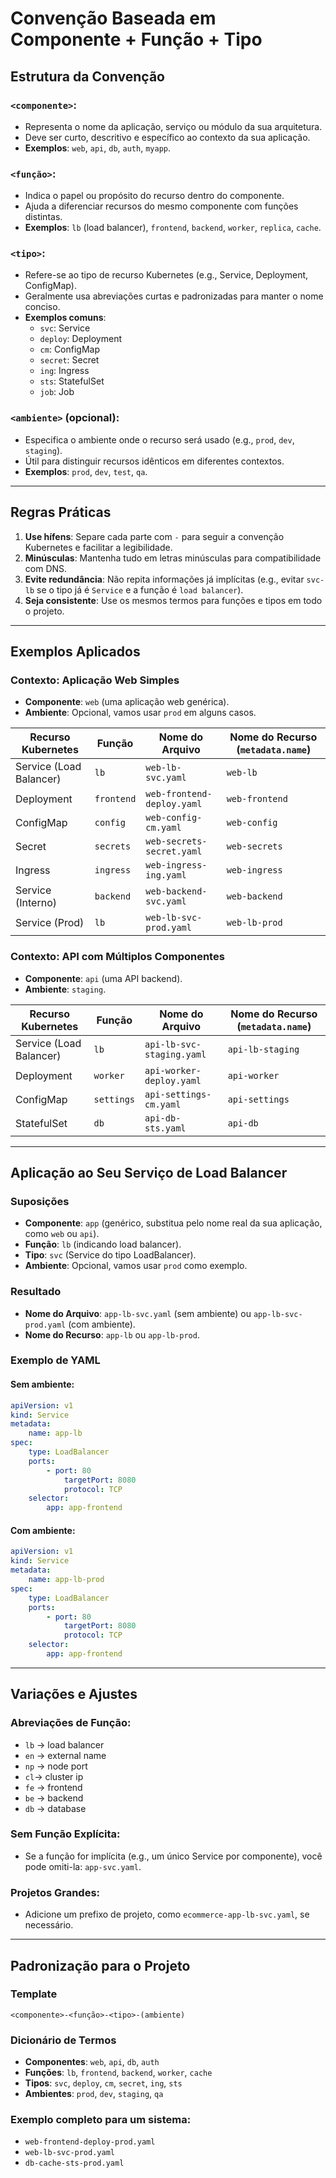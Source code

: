 # Convenção Baseada em Componente + Função + Tipo

## Estrutura da Convenção

### `<componente>`:

- Representa o nome da aplicação, serviço ou módulo da sua arquitetura.
- Deve ser curto, descritivo e específico ao contexto da sua aplicação.
- **Exemplos**: `web`, `api`, `db`, `auth`, `myapp`.

### `<função>`:

- Indica o papel ou propósito do recurso dentro do componente.
- Ajuda a diferenciar recursos do mesmo componente com funções distintas.
- **Exemplos**: `lb` (load balancer), `frontend`, `backend`, `worker`, `replica`, `cache`.

### `<tipo>`:

- Refere-se ao tipo de recurso Kubernetes (e.g., Service, Deployment, ConfigMap).
- Geralmente usa abreviações curtas e padronizadas para manter o nome conciso.
- **Exemplos comuns**:
  - `svc`: Service
  - `deploy`: Deployment
  - `cm`: ConfigMap
  - `secret`: Secret
  - `ing`: Ingress
  - `sts`: StatefulSet
  - `job`: Job

### `<ambiente>` (opcional):

- Especifica o ambiente onde o recurso será usado (e.g., `prod`, `dev`, `staging`).
- Útil para distinguir recursos idênticos em diferentes contextos.
- **Exemplos**: `prod`, `dev`, `test`, `qa`.

---

## Regras Práticas

1. **Use hífens**: Separe cada parte com `-` para seguir a convenção Kubernetes e facilitar a legibilidade.
2. **Minúsculas**: Mantenha tudo em letras minúsculas para compatibilidade com DNS.
3. **Evite redundância**: Não repita informações já implícitas (e.g., evitar `svc-lb` se o tipo já é `Service` e a função é `load balancer`).
4. **Seja consistente**: Use os mesmos termos para funções e tipos em todo o projeto.

---

## Exemplos Aplicados

### Contexto: Aplicação Web Simples

- **Componente**: `web` (uma aplicação web genérica).
- **Ambiente**: Opcional, vamos usar `prod` em alguns casos.

| Recurso Kubernetes      | Função     | Nome do Arquivo            | Nome do Recurso (`metadata.name`) |
| ----------------------- | ---------- | -------------------------- | --------------------------------- |
| Service (Load Balancer) | `lb`       | `web-lb-svc.yaml`          | `web-lb`                          |
| Deployment              | `frontend` | `web-frontend-deploy.yaml` | `web-frontend`                    |
| ConfigMap               | `config`   | `web-config-cm.yaml`       | `web-config`                      |
| Secret                  | `secrets`  | `web-secrets-secret.yaml`  | `web-secrets`                     |
| Ingress                 | `ingress`  | `web-ingress-ing.yaml`     | `web-ingress`                     |
| Service (Interno)       | `backend`  | `web-backend-svc.yaml`     | `web-backend`                     |
| Service (Prod)          | `lb`       | `web-lb-svc-prod.yaml`     | `web-lb-prod`                     |

### Contexto: API com Múltiplos Componentes

- **Componente**: `api` (uma API backend).
- **Ambiente**: `staging`.

| Recurso Kubernetes      | Função     | Nome do Arquivo           | Nome do Recurso (`metadata.name`) |
| ----------------------- | ---------- | ------------------------- | --------------------------------- |
| Service (Load Balancer) | `lb`       | `api-lb-svc-staging.yaml` | `api-lb-staging`                  |
| Deployment              | `worker`   | `api-worker-deploy.yaml`  | `api-worker`                      |
| ConfigMap               | `settings` | `api-settings-cm.yaml`    | `api-settings`                    |
| StatefulSet             | `db`       | `api-db-sts.yaml`         | `api-db`                          |

---

## Aplicação ao Seu Serviço de Load Balancer

### Suposições

- **Componente**: `app` (genérico, substitua pelo nome real da sua aplicação, como `web` ou `api`).
- **Função**: `lb` (indicando load balancer).
- **Tipo**: `svc` (Service do tipo LoadBalancer).
- **Ambiente**: Opcional, vamos usar `prod` como exemplo.

### Resultado

- **Nome do Arquivo**: `app-lb-svc.yaml` (sem ambiente) ou `app-lb-svc-prod.yaml` (com ambiente).
- **Nome do Recurso**: `app-lb` ou `app-lb-prod`.

### Exemplo de YAML

#### Sem ambiente:

```yaml
apiVersion: v1
kind: Service
metadata:
    name: app-lb
spec:
    type: LoadBalancer
    ports:
        - port: 80
            targetPort: 8080
            protocol: TCP
    selector:
        app: app-frontend
```

#### Com ambiente:

```yaml
apiVersion: v1
kind: Service
metadata:
    name: app-lb-prod
spec:
    type: LoadBalancer
    ports:
        - port: 80
            targetPort: 8080
            protocol: TCP
    selector:
        app: app-frontend
```

---

## Variações e Ajustes

### Abreviações de Função:

- `lb` → load balancer
- `en` → external name
- `np` → node port
- `cl`→ cluster ip
- `fe` → frontend
- `be` → backend
- `db` → database

### Sem Função Explícita:

- Se a função for implícita (e.g., um único Service por componente), você pode omiti-la: `app-svc.yaml`.

### Projetos Grandes:

- Adicione um prefixo de projeto, como `ecommerce-app-lb-svc.yaml`, se necessário.

---

## Padronização para o Projeto

### Template

`<componente>-<função>-<tipo>-(ambiente)`

### Dicionário de Termos

- **Componentes**: `web`, `api`, `db`, `auth`
- **Funções**: `lb`, `frontend`, `backend`, `worker`, `cache`
- **Tipos**: `svc`, `deploy`, `cm`, `secret`, `ing`, `sts`
- **Ambientes**: `prod`, `dev`, `staging`, `qa`

### Exemplo completo para um sistema:

- `web-frontend-deploy-prod.yaml`
- `web-lb-svc-prod.yaml`
- `db-cache-sts-prod.yaml`
